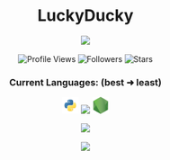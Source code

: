 <h1 align="center">LuckyDucky</h1>
<a href="https://github.com/LuckyDuckyy"></a>
<p align="center">
  <img src="https://api.status.gg/discord/971273516232093737?theme%5Bbackground%5D%5Bprimary%5D=494949&theme%5Bbackground%5D%5Bsecondary%5D=494949&theme%5Bseparator%5D=494949&border%5Bradius%5D=7" height="100" />
</p>
<p align="center">
<img height="25" src="https://api.visitorbadge.io/api/VisitorHit?user=LuckyDuckyy&countColor=%23006EFF" alt="Profile Views"/>
<img height="25" src="https://img.shields.io/github/followers/LuckyDuckyy?color=006EFF&style=for-the-badge&logo=github&label=Follow" alt="Followers"/>
<img height="25" src="https://img.shields.io/github/stars/LuckyDuckyy?color=006EFF&style=for-the-badge&logo=github&label=Stars" alt="Stars"/>
</p>

<h3 align="center">Current Languages: (best ➜ least)</h5>
<p align="center">
  <code><img height="30" src="https://raw.githubusercontent.com/github/explore/main/topics/python/python.png"></code>
  <code><img height="30" src="https://go.dev/blog/go-brand/Go-Logo/PNG/Go-Logo_Blue.png"></code>
  <code><img height="30" src="https://raw.githubusercontent.com/github/explore/main/topics/nodejs/nodejs.png"></code>
</p>

<p align="center">
  <img src="https://github-readme-stats.vercel.app/api/top-langs/?username=LuckyDuckyy&layout=compact&hide_title=true&hide_border=true" />
</p>
<p align="center">
  <img src="https://github-readme-stats.vercel.app/api/?username=LuckyDuckyy&show_icons=true&hide_title=true&count_private=true" />
</p>
